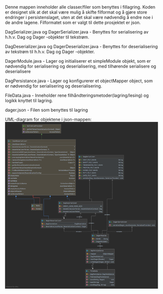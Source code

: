 Denne mappen inneholder alle classer/filer som benyttes i fillagring. Koden er designet slik at det skal være mulig å 
skifte filformat og å gjøre store endringer i persistenslaget, uten at det skal være nødvendig å endre noe i de andre 
lagene. Filformatet som er valgt til dette prosjektet er json.

DagSerializer.java og DagerSerializer.java - Benyttes for serialisering av h.h.v. Dag og Dager -objekter til tekstrøm.

DagDeserializer.java og DagerDeserializer.java - Benyttes for deserialisering av tekstrøm til h.h.v. Dag og Dager 
-objekter.

DagerModule.java - Lager og initialiserer et simpleModule objekt, som er nødvendig for serialisering og deserialisering, 
med tilhørende serialisere og deserialisere

DagPersistance.java - Lager og konfigurerer et objectMapper object, som er nødvendig for serialisering og 
deserialisering.

FileData.java - Inneholder rene filhåndteringsmetoder(lagring/lesing) og logikk knyttet til lagring.

dager.json - Filen som benyttes til lagring

UML-diagram for objektene i json-mappen:
![picture](JSON_UML.png)